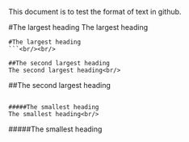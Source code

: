 This document is to test the format of text in github.

#The largest heading
The largest heading<br/>
```
#The largest heading
```<br/><br/>

##The second largest heading
The second largest heading<br/>
```
##The second largest heading
```<br/><br/>

#####The smallest heading
The smallest heading<br/>
```
#####The smallest heading
```<br/><br/>


